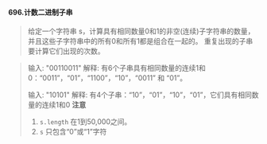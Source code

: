 #### 696.计数二进制子串

> 给定一个字符串 s，计算具有相同数量0和1的非空(连续)子字符串的数量，并且这些子字符串中的所有0和所有1都是组合在一起的。
> 重复出现的子串要计算它们出现的次数。

> 输入: "00110011"
> 解释: 有6个子串具有相同数量的连续1和0：“0011”，“01”，“1100”，“10”，“0011” 和 “01”。
>
> 输入: "10101"
> 解释: 有4个子串：“10”，“01”，“10”，“01”，它们具有相同数量的连续1和0
> **注意**
> 1. `s.length` 在1到50,000之间。
> 2. `s` 只包含“0”或“1”字符


